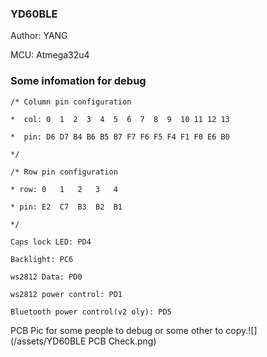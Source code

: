 ### YD60BLE

Author: YANG

MCU: Atmega32u4

### Some infomation for debug

`/* Column pin configuration`

`*  col: 0  1  2  3  4  5  6  7  8  9  10 11 12 13`

`*  pin: D6 D7 B4 B6 B5 B7 F7 F6 F5 F4 F1 F0 E6 B0`

`*/`

`/* Row pin configuration`

`* row: 0   1   2   3   4`

`* pin: E2  C7  B3  B2  B1`

`*/`

`Caps lock LED: PD4`

`Backlight: PC6`

`ws2812 Data: PD0`

`ws2812 power control: PD1`

`Bluetooth power control(v2 oly): PD5`



PCB Pic for some people to debug or some other to copy.![](/assets/YD60BLE PCB Check.png)

